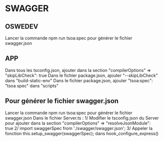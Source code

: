 # SWAGGER
## OSWEDEV
Lancer la commande npm run tsoa:spec pour générer le fichier swagger.json

## APP
Dans tous les tsconfig.json, ajouter dans la section "compilerOptions" => "skipLibCheck": true
Dans le fichier package.json, ajouter "--skipLibCheck" dans "build-static-env"
Dans le fichier package.json, ajouter "tsoa:spec": "tsoa spec" dans "scripts"

## Pour générer le fichier swagger.json
Lancer la commande npm run tsoa:spec pour générer le fichier swagger.json
Dans le fichier Server.ts : 
1/ Modifier le tsconfig.json du Server pour ajouter dans la section "compilerOptions" => "resolveJsonModule": true
2/ import swaggerSpec from './swagger/swagger.json';
3/ Appeler la fonction this.setup_swagger(swaggerSpec); dans hook_configure_express()